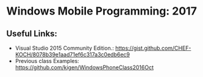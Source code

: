 # Windows Mobile Programming:  2017 


## Useful Links: 

- Visual Studio 2015 Community Edition.: https://gist.github.com/CHEF-KOCH/8078b39e1aad71ef6c317a3c0edb6ec9
- Previous class Examples:  https://github.com/kigen/WindowsPhoneClass2016Oct

